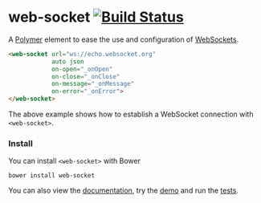 # web-socket [![Build Status](https://travis-ci.org/hph/web-socket.svg?branch=master)](https://travis-ci.org/hph/web-socket)

A [Polymer](https://www.polymer-project.org/1.0/) element to ease the use and
configuration of
[WebSockets](https://developer.mozilla.org/en-US/docs/Web/API/WebSocket).

```html
<web-socket url="ws://echo.websocket.org"
            auto json
            on-open="_onOpen"
            on-close="_onClose"
            on-message="_onMessage"
            on-error="_onError">
</web-socket>
```

The above example shows how to establish a WebSocket connection with
`<web-socket>`.
### Install

You can install `<web-socket>` with Bower

    bower install web-socket

You can also view the [documentation](http://hph.github.io/web-socket), try the
[demo](http://hph.github.io/web-socket/demo) and run the
[tests](http://hph.github.io/web-socket/test).
